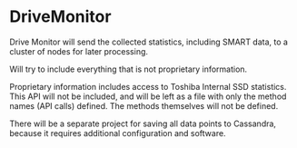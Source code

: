 # DriveMonitor
Drive Monitor will send the collected statistics, including SMART data, to a cluster of nodes for later processing.

Will try to include everything that is not proprietary information.

Proprietary information includes access to Toshiba Internal SSD statistics. This API will not be included, and will be left as a file with only the method names (API calls) defined. The methods themselves will not be defined.

There will be a separate project for saving all data points to Cassandra, because it requires additional configuration and software.
